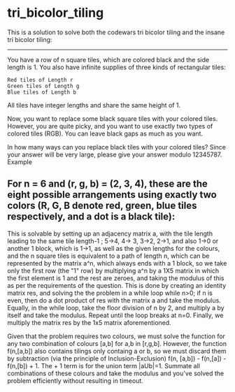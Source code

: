 # tri_bicolor_tiling

This is a solution to solve both the codewars tri bicolor tiling and the insane tri bicolor tiling:

------------------------------------------------------------------------------------------------------------------------------------------------------------------
You have a row of n square tiles, which are colored black and the side length is 1. You also have infinite supplies of three kinds of rectangular tiles:

    Red tiles of Length r
    Green tiles of Length g
    Blue tiles of Length b

All tiles have integer lengths and share the same height of 1.

Now, you want to replace some black square tiles with your colored tiles. However, you are quite picky, and you want to use exactly two types of colored tiles (RGB). You can leave black gaps as much as you want.

In how many ways can you replace black tiles with your colored tiles? Since your answer will be very large, please give your answer modulo 12345787.
Example

For n = 6 and (r, g, b) = (2, 3, 4), these are the eight possible arrangements using exactly two colors (R, G, B denote red, green, blue tiles respectively, and a dot is a black tile):
------------------------------------------------------------------------------------------------------------------------------------------------------------------


This is solvable by setting up an adjacency matrix a, with the tile length leading to the same tile length-1 ; 5->4, 4-> 3, 3->2, 2->1, and also 1->0 or another 1 block, which is 1->1, as well as the given lengths for the colours, and the n square tiles is equivalent to a path of length n, which can be represented by the matrix a^n, which always ends with a 1 block, so we take only the first row (the "1" row) by multiplying a^n by a 1X5 matrix in which the first element is 1 and the rest are zeroes, and taking the modulus of this as per the requirements of the question. This is done by creating an identity matrix res, and solving the the problem in a while loop while n>0; if n is even, then do a dot product of res with the matrix a and take the modulus. Equally, in the while loop, take the floor division of n by 2, and multiply a by itself and take the modulus. Repeat until the loop breaks at n=0. Finally, we multiply the matrix res by the 1x5 matrix aforementioned.

Given that the problem requires two colours, we must solve the function for any two combination of colours [a,b] for a,b in [r,g,b]. However, the function f(n,[a,b]) also contains tilings only containg a or b, so we must discard them by subtraction (via the principle of Inclusion-Exclusion) f(n, [a,b]) - f(n,[a]) - f(n,[b]) + 1. The + 1 term is for the union term |aUb|=1. Summate all combinations of these colours and take the modulus and you've solved the problem efficiently without resulting in timeout.
